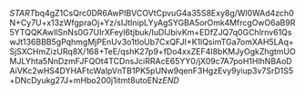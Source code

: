 $START$bq4gZ1CsQrc0DR6AwPIBVCOVtCpvuG4a35S8Exy8g/Wl0WAd4zch0N+Cy7U+x13zWfgpraOj+Yz/sIJtInipLYyAgSYGBA5orOmk4MfrcgOwO6aB9R5YTQQKAwIlSnNs0G7UIrXFeyl6tjbuk/IuDlJbivKm+EDfZJQ7q0GChlrnv61QswJt136BBB5gPqhmgMjPEnUv3o1tIoUb7CxQFJI+K1lQsimTGa7omXAH5LAq+SjSXCHmZizURq8X/168+TeE/qshK27p9+fDo4xxZEF4I8bKMJyOgkZhgtmUOMJLYhta5NnDzmFJFQOt4TCDnsJciRRAcE65YY0/jX09c7A7poH1HlhNBAoDAiVKc2wHS4DYHAFtcWaIpVnTB1PK5pUNw9qenF3HgzEvy9yiup3v7SrD1S5+DNcDyukg27J+mHbo200j1itmt8utoENz$END$